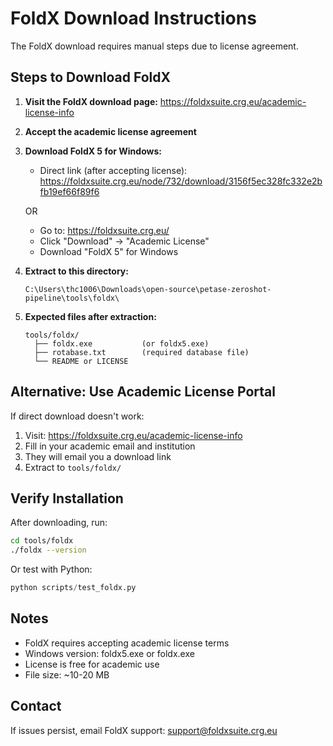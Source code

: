 # FoldX Download Instructions

The FoldX download requires manual steps due to license agreement.

## Steps to Download FoldX

1. **Visit the FoldX download page:**
   https://foldxsuite.crg.eu/academic-license-info

2. **Accept the academic license agreement**

3. **Download FoldX 5 for Windows:**
   - Direct link (after accepting license):
     https://foldxsuite.crg.eu/node/732/download/3156f5ec328fc332e2bfb19ef66f89f6

   OR

   - Go to: https://foldxsuite.crg.eu/
   - Click "Download" → "Academic License"
   - Download "FoldX 5" for Windows

4. **Extract to this directory:**
   ```
   C:\Users\thc1006\Downloads\open-source\petase-zeroshot-pipeline\tools\foldx\
   ```

5. **Expected files after extraction:**
   ```
   tools/foldx/
     ├── foldx.exe           (or foldx5.exe)
     ├── rotabase.txt        (required database file)
     └── README or LICENSE
   ```

## Alternative: Use Academic License Portal

If direct download doesn't work:

1. Visit: https://foldxsuite.crg.eu/academic-license-info
2. Fill in your academic email and institution
3. They will email you a download link
4. Extract to `tools/foldx/`

## Verify Installation

After downloading, run:
```bash
cd tools/foldx
./foldx --version
```

Or test with Python:
```python
python scripts/test_foldx.py
```

## Notes

- FoldX requires accepting academic license terms
- Windows version: foldx5.exe or foldx.exe
- License is free for academic use
- File size: ~10-20 MB

## Contact

If issues persist, email FoldX support:
support@foldxsuite.crg.eu
